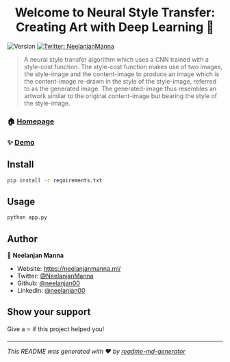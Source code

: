 <h1 align="center">Welcome to Neural Style Transfer: Creating Art with Deep Learning 👋</h1>
<p>
  <img alt="Version" src="https://img.shields.io/badge/version-1.0-blue.svg?cacheSeconds=2592000" />
  <a href="https://twitter.com/NeelanjanManna" target="_blank">
    <img alt="Twitter: NeelanjanManna" src="https://img.shields.io/twitter/follow/NeelanjanManna.svg?style=social" />
  </a>
</p>

> A neural style transfer algorithm which uses a CNN trained with a style-cost function. The style-cost function makes use of two images, the style-image and the content-image to produce an image which is the content-image re-drawn in the style of the style-image, referred to as the generated image. The generated-image thus resembles an artwork similar to the original content-image but bearing the style of the style-image.

### 🏠 [Homepage](https://styletransferai.herokuapp.com/)

### ✨ [Demo](https://styletransferai.herokuapp.com/)

## Install

```sh
pip install -r requirements.txt
```

## Usage

```sh
python app.py
```

## Author

👤 **Neelanjan Manna**

* Website: https://neelanjanmanna.ml/
* Twitter: [@NeelanjanManna](https://twitter.com/NeelanjanManna)
* Github: [@neelanjan00](https://github.com/neelanjan00)
* LinkedIn: [@neelanjan00](https://linkedin.com/in/neelanjan00)

## Show your support

Give a ⭐️ if this project helped you!

***
_This README was generated with ❤️ by [readme-md-generator](https://github.com/kefranabg/readme-md-generator)_